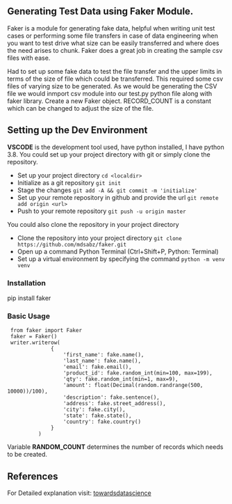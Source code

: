 ## Generating Test Data using Faker Module.
Faker is a module for generating fake data, helpful when writing unit test cases or performing some file transfers in case of data engineering when you want to test drive what size can be easily transferred and where does the need arises to chunk. Faker does a great job in creating the sample csv files with ease.

Had to set up some fake data to test the file transfer and the upper limits in terms of the size of file which could be transferred. This required some csv files of varying size to be generated. As we would be generating the CSV file we would inmport csv module into our test.py python file along with faker library. Create a new Faker object. RECORD_COUNT is a constant which can be changed to adjust the size of the file.

## Setting up the Dev Environment
**VSCODE** is the development tool used, have python installed, I have python 3.8.
You could set up your project directory with git or simply clone the repository.
- Set up your project directory
  `cd <localdir>`
- Initialize as a git repository
  `git init`
- Stage the changes
  `git add -A && git commit -m 'initialize'`
- Set up your remote repository in github and provide the url
  `git remote add origin <url>`
- Push to your remote repository
  `git push -u origin master`

You could also clone the repository in your project directory
- Clone the repository into your project directory 
  `git clone https://github.com/mdsabz/faker.git`
- Open up a command Python Terminal (Ctrl+Shift+P, Python: Terminal)
- Set up a virtual environment by specifying the command
`python -m venv venv`

### Installation
  pip install faker

### Basic Usage

  ```
   from faker import Faker
   faker = Faker()
   writer.writerow(
                {
                    'first_name': fake.name(),
                    'last_name': fake.name(),
                    'email': fake.email(),
                    'product_id': fake.random_int(min=100, max=199),
                    'qty': fake.random_int(min=1, max=9),
                    'amount': float(Decimal(random.randrange(500, 10000))/100),
                    'description': fake.sentence(),
                    'address': fake.street_address(),
                    'city': fake.city(),
                    'state': fake.state(),
                    'country': fake.country()
                }
            )
  ```
  Variable **RANDOM_COUNT** determines the number of records which needs to be created.

## References
For Detailed explanation visit: [towardsdatascience](https://towardsdatascience.com/generation-of-large-csv-data-using-python-faker-8cfcbedca7a7)
